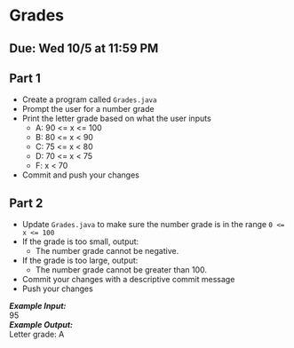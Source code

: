# Grades

## Due: Wed 10/5 at 11:59 PM

## Part 1
- Create a program called `Grades.java`
- Prompt the user for a number grade 
- Print the letter grade based on what the user inputs
  - A: 90 <= x <= 100
  - B: 80 <= x < 90
  - C: 75 <= x < 80
  - D: 70 <= x < 75
  - F: x < 70
- Commit and push your changes

## Part 2
- Update `Grades.java` to make sure the number grade is in the range `0 <= x <= 100`
- If the grade is too small, output:
  - The number grade cannot be negative.
- If the grade is too large, output:
  - The number grade cannot be greater than 100.
- Commit your changes with a descriptive commit message
- Push your changes

***Example Input:***\
95\
***Example Output:***\
Letter grade: A
